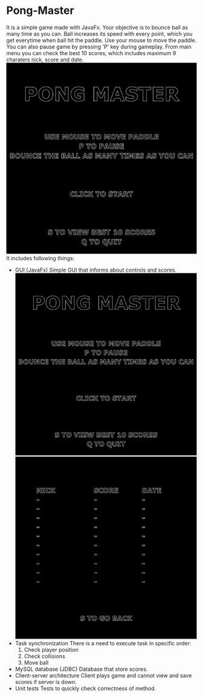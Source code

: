 # Pong-Master
It is a simple game made with JavaFx. Your objective is to bounce ball as many time as you can. Ball increases its speed with every point, which you get everytime when ball hit the paddle. Use your mouse to move the paddle. You can also pause game by pressing 'P' key during gameplay. From main menu you can check the best 10 scores, which includes maximum 9 charaters nick, score and date.
![Gameplay gif](Images/gameplay.gif)
It includes following things:
- GUI (JavaFx)
  Simple GUI that informs about controls and scores.
  ![Image of main menu](Images/mainMenu.png)
  ![Image of scores](Images/scores.png)
- Task synchronization
  There is a need to execute task in specific order:
  1. Check player position
  2. Check collisions
  3. Move ball
- MySQL database (JDBC)
  Database that store scores.
- Client-server architecture
  Client plays game and cannot view and save scores if server is down.
- Unit tests
  Tests to quickly check correctness of method.
